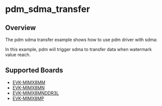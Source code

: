 # pdm_sdma_transfer

## Overview
The pdm sdma transfer example shows how to use pdm driver with sdma:

In this example, pdm wiil trigger sdma to transfer data when watermark value reach.

## Supported Boards
- [EVK-MIMX8MM](../../../_boards/evkmimx8mm/driver_examples/pdm/pdm_sdma_transfer/example_board_readme.md)
- [EVK-MIMX8MN](../../../_boards/evkmimx8mn/driver_examples/pdm/pdm_sdma_transfer/example_board_readme.md)
- [EVK-MIMX8MNDDR3L](../../../_boards/evkmimx8mnddr3l/driver_examples/pdm/pdm_sdma_transfer/example_board_readme.md)
- [EVK-MIMX8MP](../../../_boards/evkmimx8mp/driver_examples/pdm/pdm_sdma_transfer/example_board_readme.md)
